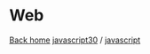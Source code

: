 
# Web 

[Back home](https://github.com/beatlesm)  [javascript30](https://wesbos.com/javascript30) / [javascript](https://wesbos.com/javascript)